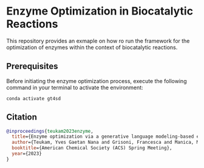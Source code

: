 # Enzyme Optimization in Biocatalytic Reactions

This repository provides an exmaple on how ro run the framework for the optimization of enzymes within the context of biocatalytic reactions.

## Prerequisites

Before initiating the enzyme optimization process, execute the following command in your terminal to activate the environment:

```console
conda activate gt4sd
```

## Citation

```bibtex
@inproceedings{teukam2023enzyme,
  title={Enzyme optimization via a generative language modeling-based evolutionary algorithm},
  author={Teukam, Yves Gaetan Nana and Grisoni, Francesca and Manica, Matteo and Zipoli, Federico and Laino, Teodoro},
  booktitle={American Chemical Society (ACS) Spring Meeting},
  year={2023}
}
```